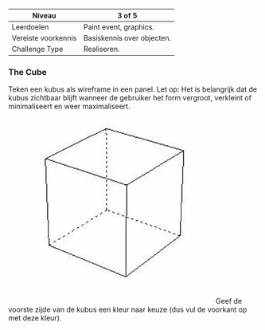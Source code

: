 | Niveau | 3 of 5 |
| --- | --- |
| Leerdoelen | Paint event, graphics. |
| Vereiste voorkennis | Basiskennis over objecten. |
| Challenge Type | Realiseren. |


### The Cube

Teken een kubus als wireframe in een panel.
Let op: Het is belangrijk dat de kubus zichtbaar blijft
wanneer de gebruiker het form vergroot, verkleint
of minimaliseert en weer maximaliseert.
![fig:cube](figures/cube.png "cube")
Geef de voorste zijde van de kubus een kleur naar keuze
(dus vul de voorkant op met deze kleur). 
